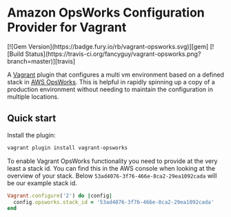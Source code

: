 # Amazon OpsWorks Configuration Provider for Vagrant

<span class="badges">
[![Gem Version](https://badge.fury.io/rb/vagrant-opsworks.svg)][gem]
[![Build Status](https://travis-ci.org/fancyguy/vagrant-opsworks.png?branch=master)][travis]
</span>

[gem]: https://rubygems.org/gems/vagrant-opsworks
[travis]: https://travis-ci.org/fancyguy/vagrant-opsworks

A [Vagrant](http://www.vagrantup.com/) plugin that configures a multi vm environment based on a defined stack in [AWS OpsWorks](http://aws.amazon.com/opsworks/). This is helpful in rapidly spinning up a copy of a production environment without needing to maintain the configuration in multiple locations.

## Quick start

Install the plugin:

```sh
vagrant plugin install vagrant-opsworks
```

To enable Vagrant OpsWorks functionality you need to provide at the very least a stack id. You can find this in the AWS console when looking at the overview of your stack. Below `53ad4076-3f76-466e-8ca2-29ea1092cada` will be our example stack id.

```ruby
Vagrant.configure('2') do |config|
  config.opsworks.stack_id = '53ad4076-3f76-466e-8ca2-29ea1092cada'
end
```
